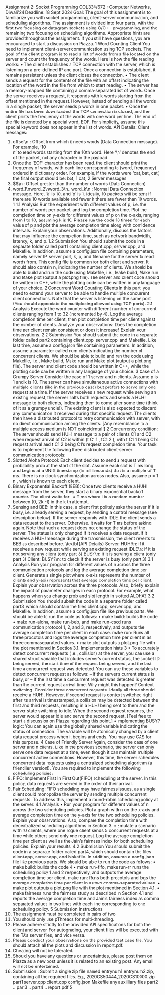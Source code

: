 Assignment 2: Socket Programming
COL334/672 : Computer Networks, Diwali’24
Deadline: 18 Sept 2024
Goal: The goal of this assignment is to familiarize you with socket programming, client-server
communication, and scheduling algorithms. The assignment is divided into four parts, with the first
two focusing on datagram sockets using C/C++ programming, and the remaining two focusing on
scheduling algorithms. Appropriate hints are provided throughout the assignment. If you still have
questions, you are encouraged to start a discussion on Piazza.
1 Word Counting Client
You need to implement client-server communication using TCP sockets. The goal of the client
program is to read a list of words from a file located on the server and count the frequency of the
words. Here is how the file reading works:
• The client establishes a TCP connection with the server, which is listening on a pre-defined IP
and port. Once a connection is established, it remains persistent unless the client closes the
connection.
• The client sends a request for the contents of the file with an offset indicating the location of
the word in the file from which to start reading.
• The server has a memory-mapped file containing a comma-separated list of words. Once the
server receives a request, it responds with k words starting from the offset mentioned in the
request. However, instead of sending all the words in a single packet, the server sends p words
in one packet.
• Once the entire file has been downloaded, the TCP connection is closed, and the client prints
the frequency of the words with one word per line. The end of the file is denoted by a special
word, EOF. For simplicity, assume this special keyword does not appear in the list of words.
API Details:
Client messages:
1. offset\n : Offset from which it needs words (Data Connection message). For example, ‘10\
n‘ to read words starting from the 10th word. Here ‘\n‘ denotes the end of the packet,
not any character in the payload.
2. Once the ‘EOF‘ character has been read, the client should print the frequency of words,
with each line corresponding to (word, frequency) ordered in dictionary order. For
example, if the words were ‘cat, bat, cat‘, the final output should be:
bat, 1
cat, 2
Server messages
1. $$\n : Offset greater than the number of words (Data Connection)
2. word_1\nword_2\nword_3\n...word_k\n : Normal Data Connection message. Here, ‘k‘ is 10,
and ‘p‘ is 1. Ideally, 10 packets will be sent if there are 10 words available and
fewer if there are fewer than 10 words.
1
1.1 Analysis
Run the experiment with different values of p, i.e. the number of words per packet, and log the
completion time. Plot the completion time on y-axis for different values of p on the x-axis, ranging
from 1 to 10, assuming k is 10. Please run the code 10 times for each value of p and plot the average
completion time along with confidence intervals. Explain your observations. Additionally, discuss
the factors that may influence the completion time, such as network bandwidth, latency, k, and p.
1.2 Submission
You should submit the code in a separate folder called part1 containing client.cpp, server.cpp,
and Makefile. In addition, assume a config.json file containing parameters, namely server IP,
server port, k, p, and filename for the server to read words from. This config file is common for
both client and server. It should also contain n, indicating the number of clients. We should be
able to build and run the code using Makefile, i.e., Make build, Make run and Make plot (output
a plot.png file). The server and client code should be written in C++, while the plotting code can
be written in any language of your choice.
2 Concurrent Word Counting Clients
In this part, you need to extend your server to be able to handle multiple concurrent client connections. Note that the server is listening on the same port (You should appreciate the multiplexing
allowed using TCP ports).
2.1 Analysis
Execute the word counter with different number of concurrent clients ranging from 1 to 32 (incremented by 4). Log the average completion time per client, then plot completion time per client
against the number of clients. Analyze your observations: Does the completion time per client
remain consistent or does it increase? Explain your observations.
2.2 Submission
You should submit the code in a separate folder called part2 containing client.cpp, server.cpp,
and Makefile. Like last time, assume a config.json file containing parameters. In addition,
assume a parameter called num clients indicating the number of concurrent clients. We should be
able to build and run the code using Makefile, i.e., Make build, Make run and Make plot (output
a plot.png file). The server and client code should be written in C++, while the plotting code can
be written in any language of your choice.
3 Case of a Grumpy Server
Consider the case of 1 server and n clients. Assume p is 1 and k is 10. The server can have
simultaneous active connections with multiple clients (like in the previous case) but prefers to serve
only one request at a time. If the server receives a new request while serving an existing request,
the server halts both requests and sends a HUH! message to both clients, indicating them to come
after some time (think of it as a grumpy uncle!). The existing client is also expected to discard
any communication it received during that specific request. The clients then have a distributed
protocol to retry communication with server, with no direct communication among the clients. [Any
resemblance to a multiple access medium is NOT coincidental!]
2
Concurrency condition: The server should send HUH! message to a pair of clients C1 and C2
when request arrival of C2 is within (t
C1
1
, tC1
2
), with t
C1
1 being C1’s request arrival and t
C1
2 being
C1’s request completion time.
Your task is to implement the following three distributed client-server communication protocols:
1. Slotted Aloha Protocol: Each client decides to send a request with probability prob at
the start of the slot. Assume each slot is T ms long and begins at a UNIX timestamp (in
milliseconds) that is a multiple of T ms. There is no clock synchronization across nodes. Also,
assume p = 1
n
, which is known to each client.
2. Binary Exponential Backoff (BEB): Once two clients receive a HUH! message from the
server, they start a binary exponential backoff counter. The client waits for i × T ms where i
is a random number between (0, 2k
-1) in the k
th attempt.
3. Sensing and BEB: In this case, a client first politely asks the server if it is busy, i.e. already
serving a request, by sending a control message (see description below). If the server responds
with IDLE, the client sends a data request to the server. Otherwise, it waits for T ms
before asking again. Note that such a request does not change the status of the server. The
status is only changed if it receives a data request. If it receives a HUH! message during the
transmission, the client reverts to BEB as described before.
\textbf{API Details}
Server:
HUH!\n: if it receives a new request while serving an existing request
IDLE\n: if it is not serving any client (only part 3)
BUSY\n: if it is serving a client (only part 3)
Client:
BUSY?\n: to check if the server is busy (only part 3)
3.1 Analysis
Run your program for different values of n across the three communication protocols and log the
average completion time per client. Generate a single plot where x-axis represents the number of
clients and y-axis represents that average completion time per client. Explain your observation
across the three protocols. Also, briefly explain the impact of parameter changes in each protocol.
For example, what happens when you change prob and slot length in slotted ALOHA?
3.2 Submission
You should submit the code in a separate folder called part3, which should contain the files
client.cpp, server.cpp, and Makefile. In addition, assume a config.json file like previous
parts. We should be able to run the code as follows:
• make build: builds the code
• make run-aloha, make run-beb, and make run-cscd runs communication protocol 1, 2, and
3, respectively, and outputs the average completion time per client in each case. make run:
Runs all three procotols and logs the average completion time per client in as three commaseparated values.
• make plot outputs a plot.png file with the plot mentioned in Section 3.1.
Implementation hints
3
• To accurately detect concurrent requests (i.e., collision) at the server, you can use a shared
struct variable that includes server’s current status, the socket ID being served, the start time
of the request being served, and the last time a concurrent request was detected. You can use
these variables to detect concurrent request as follows:
– If the server’s current status is busy, or
– If the last time a concurrent request was detected is greater than the current request
arrival time. Why might this happen? Context switching. Consider three concurrent
requests. Ideally all three should receive a HUH!. However, if second request is context
switched right after its arrival is timestamped, a collision may be detected between the
first and third requests, resulting in a HUH! being sent to them and the server state
switching to idle. When the second request resumes, the server would appear idle and
serve the second request. [Feel free to start a discussion on Piazza regarding this point.]
• Implementing BUSY? logic: You can again use the globally shared variable indicating the status
of connection. The variable will be atomically changed by a client data request process when
it begins and ends. You may use CAS for this purpose.
4 Case of Friendly Server
Again, consider the case of one server and n clients. Like in the previous scenario, the server
can only serve one data request at a time, even though it can maintain multiple concurrent active
connections. However, this time, the server schedules concurrent data requests using a centralized
scheduling algorithm (a friendlier version!). You are required to implement the following scheduling
policies:
1. FIFO: Implement First In First Out(FIFO) scheduling at the server. In this policy, data
requests are served in the order of their arrival.
2. Fair Scheduling: FIFO scheduling may have fairness issues, as a single client could monopolize the server by sending multiple concurrent requests. To address this, implement a
round-robin scheduling policy at the server.
4.1 Analysis
• Run your program for different values of n across the two scheduling policies. Plot a graph
with n on the x-axis and average completion time on the y-axis for the two scheduling policies.
Explain your observations. Also, compare the completion time with decentralized scheduling
algorithms in Section 3.
• Emulate a scenario with 10 clients, where one rogue client sends 5 concurrent requests at a
time while others send only one request. Log the average completion time per client as well as
the Jain’s fairness index for both scheduling policies. Explain your results.
4.2 Submission
You should submit the code in a separate folder called part4, which should contain the files
client.cpp, server.cpp, and Makefile. In addition, assume a config.json file like previous
parts. We should be able to run the code as follows:
• make build: builds the code
4
• make run-fifo, make run-rr runs the scheduling policy 1 and 2 respectively, and outputs
the average completion time per client. make run: Runs both procotols and logs the average
completion time per client in as two comma-separated values.
• make plot outputs a plot.png file with the plot mentioned in Section 4.1.
• make fairness runs the fairness study as described in Section 4.1 and reports the average
completion time and Jain’s fairness index as comma separated values in two lines with
each line corresponding to one scheduling policy.
5 Submission Instructions
1. The assignment must be completed in pairs of two
2. You should only use pThreads for multi-threading.
3. Please adhere strictly to the provided API specifications for both the client and server. For
autograding, your client files will be executed with the TA’s server files, and vice versa.
4. Please conduct your observations on the provided test case file. You should attach all the plots
and discussion in report.pdf.
5. Cheating will not be tolerated.
6. Should you have any questions or uncertainties, please post them on Piazza as a new post
unless it is related to an existing post. Any email will not be entertained.
7. Submission : Submit a single zip file named entrynum1 entrynum2.zip, containing all the
required files. Eg.,
2020CS50444_2020CS10000.zip
part1
server.cpp
client.cpp
config.json
Makefile
any auxilliary files
part2
..
part3
..
part4
..
report.pdf
5